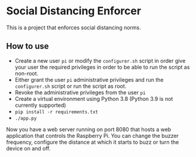 # Social Distancing Enforcer
This is a project that enforces social distancing norms.

## How to use
* Create a new user `pi` or modify the `configurer.sh` script in order give your user the required privileges in order to be able to run the script as non-root.
* Either grant the user `pi` administrative privileges and run the `configurer.sh` script or run the script as root.
* Revoke the administrative privileges from the user `pi`
* Create a virtual environment using Python 3.8 (Python 3.9 is not currently supported)
* `pip install -r requirements.txt`
* `./app.py`

Now you have a web server running on port 8080 that hosts a web application that controls the Raspberry Pi.
You can change the buzzer frequency, configure the distance at which it starts to buzz or turn the device on and off.
